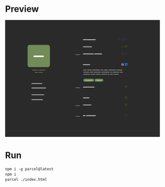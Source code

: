
# Preview 
![this is not how it looks like](https://raw.githubusercontent.com/victrme/portfolio/master/preview.png)

# Run
`npm i -g parcel@latest`  
`npm i`  
`parcel ./index.html`
